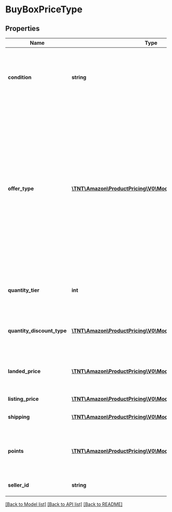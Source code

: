 # BuyBoxPriceType

## Properties
Name | Type | Description | Notes
------------ | ------------- | ------------- | -------------
**condition** | **string** | Indicates the condition of the item. For example: New, Used, Collectible, Refurbished, or Club. | 
**offer_type** | [**\TNT\Amazon\ProductPricing\V0\Model\OfferCustomerType**](OfferCustomerType.md) | Indicates the type of customer that the offer is valid for.&lt;br&gt;&lt;br&gt;When the offer type is B2C in a quantity discount, the seller is winning the Buy Box because others do not have inventory at that quantity, not because they have a quantity discount on the ASIN. | [optional] 
**quantity_tier** | **int** | Indicates at what quantity this price becomes active. | [optional] 
**quantity_discount_type** | [**\TNT\Amazon\ProductPricing\V0\Model\QuantityDiscountType**](QuantityDiscountType.md) | Indicates the type of quantity discount this price applies to. | [optional] 
**landed_price** | [**\TNT\Amazon\ProductPricing\V0\Model\MoneyType**](MoneyType.md) | The value calculated by adding ListingPrice + Shipping - Points. | 
**listing_price** | [**\TNT\Amazon\ProductPricing\V0\Model\MoneyType**](MoneyType.md) | The price of the item. | 
**shipping** | [**\TNT\Amazon\ProductPricing\V0\Model\MoneyType**](MoneyType.md) | The shipping cost. | 
**points** | [**\TNT\Amazon\ProductPricing\V0\Model\Points**](Points.md) | The number of Amazon Points offered with the purchase of an item. | [optional] 
**seller_id** | **string** | The seller identifier for the offer. | [optional] 

[[Back to Model list]](../README.md#documentation-for-models) [[Back to API list]](../README.md#documentation-for-api-endpoints) [[Back to README]](../README.md)


